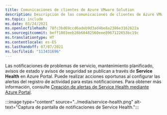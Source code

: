 ```yaml
---
title: Comunicaciones de clientes de Azure VMware Solution
description: Descripción de las comunicaciones de clientes de Azure VMware Solution.
ms.topic: include
ms.date: 03/24/2021
ms.openlocfilehash: 78fc3bd69ccd6adeb9d3ad4be8a2386e3162622a
ms.sourcegitcommit: beff1803eeb28b60482560eee8967122653bc19c
ms.translationtype: HT
ms.contentlocale: es-ES
ms.lasthandoff: 07/07/2021
ms.locfileid: "113431696"
---
```

<!-- Used in introduction.md and faq.yml -->

Las notificaciones de problemas de servicio, mantenimiento planificado, avisos de estado y avisos de seguridad se publican a través de **Service Health** en Azure Portal. Puede realizar acciones oportunas al configurar las alertas del registro de actividad para estas notificaciones. Para obtener más información, consulte [Creación de alertas de Service Health mediante Azure Portal](../../service-health/alerts-activity-log-service-notifications-portal.md#create-service-health-alert-using-azure-portal).

:::image type="content" source="../media/service-health.png" alt-text="Captura de pantalla de notificaciones de Service Health.":::